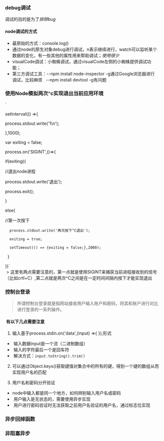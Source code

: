 ### debug调试  
调试的目的是为了*排除bug*  

#### node调试的方式  
* 最原始的方式：console.log() 
* 通过node的原生对象debug进行调试，n表示继续进行，watch可以监听某个数据的变化，有一些其他的属性用来帮助调试；*使用很少*  
* visualCode调试：小蜘蛛调试，通过visualCode左侧的小蜘蛛提供调试功能；  
* 第三方调试工具：--npm install node-inspector  -g通过Google浏览器进行调试，比较麻烦    --npm install devtool -g有问题

### 使用Node模拟两次^c实现退出当前应用环境  
`  

setInterval(() =>{
   
   process.stdout.write('1\n');
 
 },1000);
 
 var exiting = false;
 
 process.on('SIGINT',()=>{
   
   if(exiting){
   
   //退出node进程
   
   process.stdout.write('退出');
   
   process.exit();
   
   } 
   
   else{  
   
   //第一次按下   
      
      process.stdout.write('再次按下^C退出');
      
      exiting = true;
      
      setTimeout(() => {exiting = false;},2000);
    
    }
 
 })`  
  > 这里有两点需要注意的，第一点就是使用SIGINT来捕获当前进程接收到的信号（比如crtl+C）,第二点就是两次^C之间是在一定时间间隔内按下才能实现退出

### 控制台登录  
> 所谓控制台登录就是指网站接收用户输入账户和密码，将其和账户进行对比进行登录的一系列操作。  
####  有以下几点需要注意  
1. 输入基于process.stdin.on('data',(input) =>{  });形式  

*  输入数据input是一个流（二进制数组）  
*  输入的字符最后一个是回车符  
*  解决方式：`input.toString().trim() ` 
   
2. 可以通过Object.keys()获取键值对集合中的所有的键，得到一个键的数组从而实现用户名的匹配  

3. 用户名和密码分开验证  
*  node中输入都是同一个地方，如何辨别输入用户名或密码  
*  用户输入是无状态的，需要使用异步实现  
*  用户进行密码验证时无法获取之前用户名验证的用户名，通过标志位实现


### 异步回掉函数


### 非阻塞异步  
